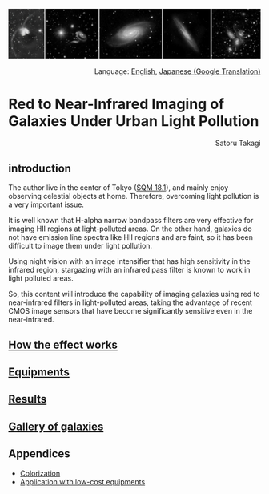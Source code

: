 ![frontImage](imgs/frontImage.jpg)

<p align="right">Language: <a href="https://satakagi.github.io/IR-imaging-of-galaxies-under-light-pollution/">English</a>, <a href="https://translate.google.co.jp/translate?sl=en&tl=ja&u=https%3A%2F%2Fsatakagi.github.io%2FIR-imaging-of-galaxies-under-light-pollution%2F">Japanese (Google Translation)</a></p>

# Red to Near-Infrared Imaging of Galaxies Under Urban Light Pollution

<p align="right">Satoru Takagi</p>
  
## introduction
The author live in the center of Tokyo ([SQM 18.1](https://www.lightpollutionmap.info/#zoom=8&lat=35.67&lon=139.77&layers=B0FFFFFFTFFFFFFFFFF)), and mainly enjoy observing celestial objects at home. Therefore, overcoming light pollution is a very important issue.

It is well known that H-alpha narrow bandpass filters are very effective for imaging HII regions at light-polluted areas.
On the other hand, galaxies do not have emission line spectra like HII regions and are faint, so it has been difficult to image them under light pollution.

Using night vision with an image intensifier that has high sensitivity in the infrared region, stargazing with an infrared pass filter is known to work in light polluted areas.

So, this content will introduce the capability of imaging galaxies using red to near-infrared filters in light-polluted areas, taking the advantage of recent CMOS image sensors that have become significantly sensitive even in the near-infrared.

## [How the effect works](Basis.md)

## [Equipments](Equipments.md)

## [Results](Results.md)

## [Gallery of galaxies](ImageGallery.md)

## Appendices
* [Colorization]()
* [Application with low-cost equipments](IMX462_QHT5III462C_NIRgalaxyImaging.md)

